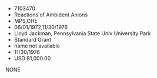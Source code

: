 * 7103470
* Reactions of Ambident Anions
* MPS,CHE
* 06/01/1972,11/30/1976
* Lloyd Jackman, Pennsylvania State Univ University Park
* Standard Grant
*   name not available
* 11/30/1976
* USD 81,000.00

NONE